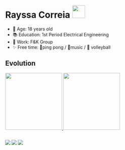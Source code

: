 # **Rayssa Correia**  <img src= "https://i.picasion.com/pic91/f753ba2ca2f2ee1cb3a41d7eb9465679.gif" width="40">

- 🌵 Age: 18 years old
- 📚 Education: 1st Period Electrical Engineering
- 👔 Work: F&K Group
- ✨ Free time: 🏓ping pong / 🎼music / 🏐 volleyball
 

## Evolution
<a href="https://github.com/RayssaCorreia">

  <a href="https://github.com/RayssaCorreia">
  <img height="180em" src="https://github-readme-stats.vercel.app/api?username=RayssaCorreia&show_icons=true&theme=dracula&include_all_commits=true&count_private=true"/>
  <img height="180em" src="https://github-readme-stats.vercel.app/api/top-langs/?username=RayssaCorreia&layout=compact&langs_count=7&theme=dracula"/>

</div>
<!--
## **Contato com...**
<div>
<img src="https://cdn.jsdelivr.net/gh/devicons/devicon/icons/cplusplus/cplusplus-original.svg" width="40"/> ▫️
<img src="https://cdn.jsdelivr.net/gh/devicons/devicon/icons/embeddedc/embeddedc-original.svg" width="40"/> ▫️
<img src="https://cdn.jsdelivr.net/gh/devicons/devicon/icons/linux/linux-original.svg" width="40" /> ▫️
<img src="https://cdn.jsdelivr.net/gh/devicons/devicon/icons/html5/html5-original.svg" width="40" /> ▫️
<img src="https://raw.githubusercontent.com/devicons/devicon/master/icons/css3/css3-original.svg" width="40" /> ▫️
<img src="https://cdn.jsdelivr.net/gh/devicons/devicon/icons/javascript/javascript-original.svg" width="40" /> ▫️  
<img src="https://cdn.jsdelivr.net/gh/devicons/devicon/icons/figma/figma-original.svg" width="40" /> ▫️
<img src="https://cdn.jsdelivr.net/gh/devicons/devicon/icons/git/git-original.svg" width="40" /> ▫️
<img src="https://cdn.jsdelivr.net/gh/devicons/devicon/icons/python/python-original.svg"  width="40" /> ▫️
<img src="https://cdn.jsdelivr.net/gh/devicons/devicon/icons/vscode/vscode-original.svg" width="40" /> ▫️
<img src="https://cdn.jsdelivr.net/gh/devicons/devicon/icons/androidstudio/androidstudio-original.svg" width="40" /> ▫️
<img src="https://encrypted-tbn0.gstatic.com/images?q=tbn:ANd9GcRebkc6YcbTTBGSnRy7alJMnhX1Gx6XRZ0K6UiCjWpCm_4dJ9o0yuAj_jI4Uxae_sAnHD0&usqp=CAU" width="40" />
</div> 
-->
   
##
    
<a href = "mailto:rayssamicorreia@gmail.com"><img src="https://img.shields.io/badge/-Gmail-%23333?style=for-the-badge&logo=gmail&logoColor=white" target="_blank"></a>
<a href="https://www.instagram.com/rayssa_ccorreia/" target="_blank"><img src="https://img.shields.io/badge/-Instagram-%23E4405F?style=for-the-badge&logo=instagram&logoColor=white" target="_blank"></a>
<a href="https://www.linkedin.com/in/rayssa-correia-412a44220/" target="_blank"><img src="https://img.shields.io/badge/-LinkedIn-%230077B5?style=for-the-badge&logo=linkedin&logoColor=white" target="_blank"></a>
  
<!--
fontes:
https://www.youtube.com/watch?v=TsaLQAetPLU
https://picasion.com/i/2E3C8
-->
